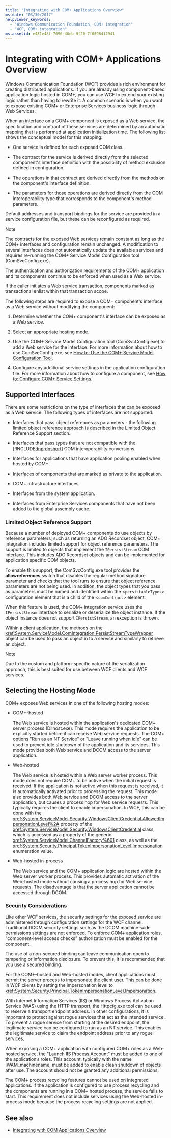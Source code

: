 ```yaml
---
title: "Integrating with COM+ Applications Overview"
ms.date: "03/30/2017"
helpviewer_keywords: 
  - "Windows Communication Foundation, COM+ integration"
  - "WCF, COM+ integration"
ms.assetid: e481e48f-7096-40eb-9f20-7f0098412941
---
```

# Integrating with COM+ Applications Overview
Windows Communication Foundation (WCF) provides a rich environment for creating distributed applications. If you are already using component-based application logic hosted in COM+, you can use WCF to extend your existing logic rather than having to rewrite it. A common scenario is when you want to expose existing COM+ or Enterprise Services business logic through Web Services.  
  
 When an interface on a COM+ component is exposed as a Web service, the specification and contract of these services are determined by an automatic mapping that is performed at application initialization time. The following list shows the conceptual model for this mapping:  
  
-   One service is defined for each exposed COM class.  
  
-   The contract for the service is derived directly from the selected component's interface definition with the possibility of method exclusion defined in configuration.  
  
-   The operations in that contract are derived directly from the methods on the component's interface definition.  
  
-   The parameters for those operations are derived directly from the COM interoperability type that corresponds to the component's method parameters.  
  
 Default addresses and transport bindings for the service are provided in a service configuration file, but these can be reconfigured as required.  
  
> [!NOTE]
>  The contracts for the exposed Web services remain constant as long as the COM+ interfaces and configuration remain unchanged. A modification to several interfaces does not automatically update the available services and requires re-running the COM+ Service Model Configuration tool (ComSvcConfig.exe).  
  
 The authentication and authorization requirements of the COM+ application and its components continue to be enforced when used as a Web service.  
  
 If the caller initiates a Web service transaction, components marked as transactional enlist within that transaction scope.  
  
 The following steps are required to expose a COM+ component's interface as a Web service without modifying the component:  
  
1. Determine whether the COM+ component's interface can be exposed as a Web service.  
  
2. Select an appropriate hosting mode.  
  
3. Use the COM+ Service Model Configuration tool (ComSvcConfig.exe) to add a Web service for the interface. For more information about how to use ComSvcConfig.exe, see [How to: Use the COM+ Service Model Configuration Tool](../../../../docs/framework/wcf/feature-details/how-to-use-the-com-service-model-configuration-tool.md).  
  
4. Configure any additional service settings in the application configuration file. For more information about how to configure a component, see [How to: Configure COM+ Service Settings](../../../../docs/framework/wcf/feature-details/how-to-configure-com-service-settings.md).  
  
## Supported Interfaces  
 There are some restrictions on the type of interfaces that can be exposed as a Web service. The following types of interfaces are not supported:  
  
-   Interfaces that pass object references as parameters - the following limited object reference approach is described in the Limited Object Reference Support section.  
  
-   Interfaces that pass types that are not compatible with the [!INCLUDE[dnprdnshort](../../../../includes/dnprdnshort-md.md)] COM interoperability conversions.  
  
-   Interfaces for applications that have application pooling enabled when hosted by COM+.  
  
-   Interfaces of components that are marked as private to the application.  
  
-   COM+ infrastructure interfaces.  
  
-   Interfaces from the system application.  
  
-   Interfaces from Enterprise Services components that have not been added to the global assembly cache.  
  
### Limited Object Reference Support  
 Because a number of deployed COM+ components do use objects by reference parameters, such as returning an ADO Recordset object, COM+ integration includes limited support for object reference parameters. The support is limited to objects that implement the `IPersistStream` COM interface. This includes ADO Recordset objects and can be implemented for application specific COM objects.  
  
 To enable this support, the ComSvcConfig.exe tool provides the **allowreferences** switch that disables the regular method signature parameter and checks that the tool runs to ensure that object reference parameters are not being used. In addition, the object types that you pass as parameters must be named and identified within the <`persistableTypes`> configuration element that is a child of the <`comContract`> element.  
  
 When this feature is used, the COM+ integration service uses the `IPersistStream` interface to serialize or deserialize the object instance. If the object instance does not support `IPersistStream`, an exception is thrown.  
  
 Within a client application, the methods on the <xref:System.ServiceModel.ComIntegration.PersistStreamTypeWrapper> object can be used to pass an object in to a service and similarly to retrieve an object.  
  
> [!NOTE]
>  Due to the custom and platform-specific nature of the serialization approach, this is best suited for use between WCF clients and WCF services.  
  
## Selecting the Hosting Mode  
 COM+ exposes Web services in one of the following hosting modes:  
  
-   COM+-hosted  
  
     The Web service is hosted within the application's dedicated COM+ server process (Dllhost.exe). This mode requires the application to be explicitly started before it can receive Web service requests. The COM+ options "Run as an NT Service" or "Leave running when idle" can be used to prevent idle shutdown of the application and its services. This mode provides both Web service and DCOM access to the server application.  
  
-   Web-hosted  
  
     The Web service is hosted within a Web server worker process. This mode does not require COM+ to be active when the initial request is received. If the application is not active when this request is received, it is automatically activated prior to processing the request. This mode also provides both Web service and DCOM access to the server application, but causes a process hop for Web service requests. This typically requires the client to enable impersonation. In WCF, this can be done with the <xref:System.ServiceModel.Security.WindowsClientCredential.AllowedImpersonationLevel%2A> property of the <xref:System.ServiceModel.Security.WindowsClientCredential> class, which is accessed as a property of the generic <xref:System.ServiceModel.ChannelFactory%601> class, as well as the <xref:System.Security.Principal.TokenImpersonationLevel.Impersonation> enumeration value.  
  
-   Web-hosted in-process  
  
     The Web service and the COM+ application logic are hosted within the Web server worker process. This provides automatic activation of the Web-hosted mode without causing a process hop for Web service requests. The disadvantage is that the server application cannot be accessed through DCOM.  
  
### Security Considerations  
 Like other WCF services, the security settings for the exposed service are administered through configuration settings for the WCF channel. Traditional DCOM security settings such as the DCOM machine-wide permissions settings are not enforced. To enforce COM+ application roles, "component-level access checks" authorization must be enabled for the component.  
  
 The use of a non-secured binding can leave communication open to tampering or information disclosure. To prevent this, it is recommended that you use a secured binding.  
  
 For the COM+-hosted and Web-hosted modes, client applications must permit the server process to impersonate the client user. This can be done in WCF clients by setting the impersonation level to <xref:System.Security.Principal.TokenImpersonationLevel.Impersonation>.  
  
 With Internet Information Services (IIS) or Windows Process Activation Service (WAS) using the HTTP transport, the Httpcfg.exe tool can be used to reserve a transport endpoint address. In other configurations, it is important to protect against rogue services that act as the intended service. To prevent a rogue service from starting at the desired endpoint, the legitimate service can be configured to run as an NT service. This enables the legitimate service to claim the endpoint address prior to any rogue services.  
  
 When exposing a COM+ application with configured COM+ roles as a Web-hosted service, the "Launch IIS Process Account" must be added to one of the application’s roles. This account, typically with the name IWAM_machinename, must be added to enable clean shutdown of objects after use. The account should not be granted any additional permissions.  
  
 The COM+ process recycling features cannot be used on integrated applications. If the application is configured to use process recycling and the components are running in a COM+ hosted process, the service fails to start. This requirement does not include services using the Web-hosted in-process mode because the process recycling settings are not applied.  
  
## See also

- [Integrating with COM Applications Overview](../../../../docs/framework/wcf/feature-details/integrating-with-com-applications-overview.md)
